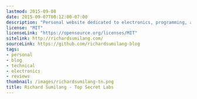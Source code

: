 ```yaml
---
lastmod: 2015-09-08
date: 2015-09-07T00:12:00-07:00
description: "Personal website dedicated to electronics, programming, and reviews."
license: "MIT"
licenseLink: "https://opensource.org/licenses/MIT"
sitelink: http://richardsumilang.com/
sourceLink: https://github.com/richardsumilang-blog
tags:
- personal
- blog
- technical
- electronics
- reviews
thumbnail: /images/richardsumilang-tn.png
title: Richard Sumilang - Top Secret Labs
---
```

